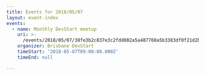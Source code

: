 ```yaml
---
title: Events for 2018/05/07
layout: event-index
events:
  - name: Monthly DevStart meetup
    uri: >-
      /events/2018/05/07/38fe3b2c837e3c2fdd802a5a487760a5b3383df0f21d2b77c7b79451409110ef
    organizer: Brisbane DevStart
    timeStart: '2018-05-07T09:00:00.000Z'
    timeEnd: null

---
```

